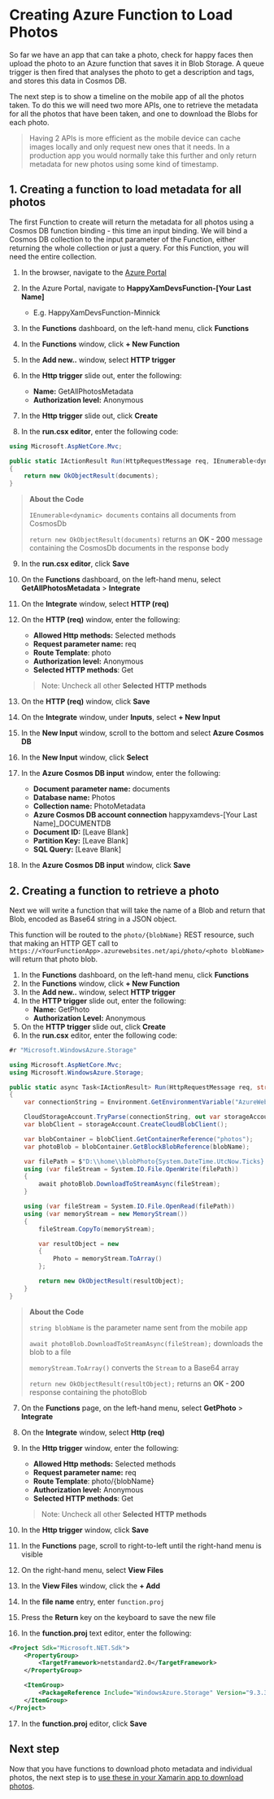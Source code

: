 # Creating Azure Function to Load Photos

So far we have an app that can take a photo, check for happy faces then upload the photo to an Azure function that saves it in Blob Storage. A queue trigger is then fired that analyses the photo to get a description and tags, and stores this data in Cosmos DB.

The next step is to show a timeline on the mobile app of all the photos taken. To do this we will need two more APIs, one to retrieve the metadata for all the photos that have been taken, and one to download the Blobs for each photo.

> Having 2 APIs is more efficient as the mobile device can cache images locally and only request new ones that it needs. In a production app you would normally take this further and only return metadata for new photos using some kind of timestamp.

## 1. Creating a function to load metadata for all photos

The first Function to create will return the metadata for all photos using a Cosmos DB function binding - this time an input binding. We will bind a Cosmos DB collection to the input parameter of the Function, either returning the whole collection or just a query. For this Function, you will need the entire collection.

1. In the browser, navigate to the [Azure Portal](https://portal.azure.com/?WT.mc_id=mobileappsoftomorrow-workshop-jabenn)
2. In the Azure Portal, navigate to **HappyXamDevsFunction-[Your Last Name]**
    - E.g. HappyXamDevsFunction-Minnick

3. In the **Functions** dashboard, on the left-hand menu, click **Functions**
4. In the **Functions** window, click **+ New Function**
5. In the **Add new..** window, select **HTTP trigger**
6. In the **Http trigger** slide out, enter the following:
    - **Name:** GetAllPhotosMetadata
    - **Authorization level:** Anonymous
7. In the **Http trigger** slide out, click **Create**
8. In the **run.csx editor**, enter the following code:

```csharp
using Microsoft.AspNetCore.Mvc;

public static IActionResult Run(HttpRequestMessage req, IEnumerable<dynamic> documents, ILogger log)
{
    return new OkObjectResult(documents);
}
```
> **About the Code**
>
> `IEnumerable<dynamic> documents` contains all documents from CosmosDb
>
> `return new OkObjectResult(documents)` returns an **OK - 200** message containing the CosmosDb documents in the response body

9. In the **run.csx editor**, click **Save**

10. On the **Functions** dashboard, on the left-hand menu, select **GetAllPhotosMetadata** > **Integrate**
11. On the **Integrate** window, select **HTTP (req)**
12. On the **HTTP (req)** window, enter the following:
    - **Allowed Http methods:** Selected methods
    - **Request parameter name:** req
    - **Route Template**: photo
    - **Authorization level:** Anonymous
    - **Selected HTTP methods**: Get

    > Note: Uncheck all other **Selected HTTP methods**

13. On the **HTTP (req)** window, click **Save**
14. On the **Integrate** window, under **Inputs**, select **+ New Input**
15. In the **New Input** window, scroll to the bottom and select **Azure Cosmos DB**
16. In the **New Input** window, click **Select**
17. In the **Azure Cosmos DB input** window, enter the following:
    - **Document parameter name:** documents
    - **Database name:** Photos
    - **Collection name:** PhotoMetadata
    - **Azure Cosmos DB account connection** happyxamdevs-[Your Last Name]_DOCUMENTDB
    - **Document ID:** [Leave Blank]
    - **Partition Key:** [Leave Blank]
    - **SQL Query:** [Leave Blank]
18. In the **Azure Cosmos DB input** window, click **Save**

## 2. Creating a function to retrieve a photo

Next we will write a function that will take the name of a Blob and return that Blob, encoded as Base64 string in a JSON object.

This function will be routed to the `photo/{blobName}` REST resource, such that making an HTTP GET call to `https://<YourFunctionApp>.azurewebsites.net/api/photo/<photo blobName>`  will return that photo blob.

1. In the **Functions** dashboard, on the left-hand menu, click **Functions**
2. In the **Functions** window, click **+ New Function**
3. In the **Add new..** window, select **HTTP trigger**
4. In the **HTTP trigger** slide out, enter the following:
    - **Name:** GetPhoto
    - **Authorization Level:** Anonymous
5. On the **HTTP trigger** slide out, click **Create**
6. In the **run.csx** editor, enter the following code:

```csharp
#r "Microsoft.WindowsAzure.Storage"

using Microsoft.AspNetCore.Mvc;
using Microsoft.WindowsAzure.Storage;

public static async Task<IActionResult> Run(HttpRequestMessage req, string blobName, ILogger log)
{
    var connectionString = Environment.GetEnvironmentVariable("AzureWebJobsStorage");

    CloudStorageAccount.TryParse(connectionString, out var storageAccount);
    var blobClient = storageAccount.CreateCloudBlobClient();

    var blobContainer = blobClient.GetContainerReference("photos");
    var photoBlob = blobContainer.GetBlockBlobReference(blobName);

    var filePath = $"D:\\home\\blobPhoto{System.DateTime.UtcNow.Ticks}.jpeg";
    using (var fileStream = System.IO.File.OpenWrite(filePath))
    {
        await photoBlob.DownloadToStreamAsync(fileStream);
    }

    using (var fileStream = System.IO.File.OpenRead(filePath))
    using (var memoryStream = new MemoryStream())
    {
        fileStream.CopyTo(memoryStream);

        var resultObject = new
        {
            Photo = memoryStream.ToArray()
        };

        return new OkObjectResult(resultObject);
    }
}
```

> **About the Code**
>
> `string blobName` is the parameter name sent from the mobile app
>
> `await photoBlob.DownloadToStreamAsync(fileStream);` downloads the blob to a file
>
> `memoryStream.ToArray()` converts the `Stream` to a Base64 array
>
> `return new OkObjectResult(resultObject);` returns an **OK - 200** response containing the photoBlob

7. On the **Functions** page, on the left-hand menu, select **GetPhoto** > **Integrate**
8. On the **Integrate** window, select **Http (req)**
9. In the **Http trigger** window, enter the following:
    - **Allowed Http methods:** Selected methods
    - **Request parameter name:** req
    - **Route Template**: photo/{blobName}
    - **Authorization level:** Anonymous
    - **Selected HTTP methods**: Get

    > Note: Uncheck all other **Selected HTTP methods**

10. In the **Http trigger** window, click **Save**
11. In the **Functions** page, scroll to right-to-left until the right-hand menu is visible
12. On the right-hand menu, select **View Files** 
13. In the **View Files** window, click the **+ Add**
14. In the **file name** entry, enter `function.proj`
15. Press the **Return** key on the keyboard to save the new file
16. In the **function.proj** text editor, enter the following:

```xml
<Project Sdk="Microsoft.NET.Sdk">
    <PropertyGroup>
        <TargetFramework>netstandard2.0</TargetFramework>
    </PropertyGroup>

    <ItemGroup>
        <PackageReference Include="WindowsAzure.Storage" Version="9.3.3" />
    </ItemGroup>
</Project>
```

17. In the **function.proj** editor, click **Save**


## Next step

Now that you have functions to download photo metadata and individual photos, the next step is to [use these in your Xamarin app to download photos](./11-DownloadPhotosToMobileApp.md).
